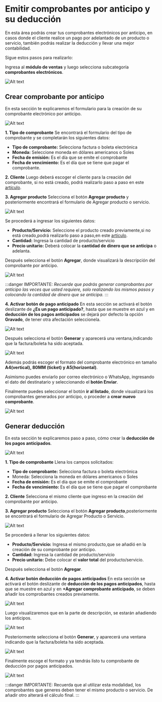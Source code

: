 # Emitir comprobantes por anticipo y su deducción

En esta área podrás crear tus comprobantes electrónicos por anticipo, en casos donde el cliente realice un pago por adelantado de un producto o servicio, también podrás realizar la deducción y llevar una mejor contabilidad.

Sigue estos pasos para realizarlo:

Ingresa al **módulo de ventas** y luego selecciona subcategoría **comprobantes electrónicos**.

![Alt text](img/11_em.jpg)

## Crear comprobante por anticipo

En esta sección te explicaremos el formulario para la creación de su comprobante electrónico por anticipo.

![Alt text](img/1_crear-compro-(1).jpg)

**1. Tipo de comprobante**
Se encontrará el formulario del tipo de comprobante y se completarán los siguientes datos:

- **Tipo de comprobante:** Selecciona factura o boleta electrónica
- **Moneda:** Seleccione moneda en dólares americanos o Soles
- **Fecha de emisión:** Es el día que se emite el comprobante
- **Fecha de vencimiento:** Es el día que se tiene que pagar el comprobante.

**2. Cliente**
Luego deberá escoger el cliente para la creación del comprobante, si no está creado, podrá realizarlo paso a paso en este [artículo](#).

**3. Agregar producto**
Selecciona el botón **Agregar producto** y posteriormente encontrará el formulario de Agregar producto o servicio.

![Alt text](img/11_deduccion.jpg)

Se procederá a ingresar los siguientes datos:

- **Producto/Servicio:** Seleccione el producto creado previamente,si no está creado,podrá realizarlo paso a paso,en este [artículo](#).
- **Cantidad:** Ingresa la cantidad de producto/servicio
- **Precio unitario:** Deberá colocar la **cantidad de dinero que se anticipa** o adelanta.

Después selecciona el botón **Agregar**, donde visualizará la descripción del comprobante por anticipo.

![Alt text](img/12_deduccion.jpg)

:::danger IMPORTANTE:
*Recuerde que podrás generar comprobantes por anticipo las veces que usted requiere, solo realizando los mismos pasos y colocando la cantidad de dinero que se anticipa.*
:::

**4. Activar botón de pago anticipado**
En esta sección se activará el botón deslizante de **¿Es un pago anticipado?**, hasta que se muestre en azul y en **deducción de los pagos anticipados** se dejará por defecto la opción **Gravado**, de tener otra afectación seleccionela.

![Alt text](img/6_boton_anticipo.jpg)

Después selecciona el botón **Generar** y  aparecerá una ventana,indicando que la factura/boleta ha sido aceptada.

![Alt text](img/4_anticipo.jpg)

Además podrás escoger el formato del comprobante electrónico en tamaño **A4(vertical), 80MM (ticket) y A5(horizontal)**.

Asimismo puedes enviarlo por correo electrónico o WhatsApp, ingresando el dato del destinatario y seleccionando el **botón Enviar**.

Finalmente puedes seleccionar el botón  **ir al listado**, donde visualizará los comprobantes generados por anticipo,  o proceder a **crear nuevo comprobante**.

![Alt text](img/20_dec.jpg)

## Generar deducción

En esta sección te explicaremos paso a paso, cómo crear la **deducción de los pagos anticipados**.

![Alt text](img/1_crear-compro-(1).jpg)

**1. Tipo de comprobante**
Llena los campos solicitados:

- **Tipo de comprobante:** Selecciona factura o boleta electrónica
- Moneda: Selecciona la moneda en dólares americanos o Soles
- **Fecha de emisión:** Es el día que se emite el comprobante
- **Fecha de vencimiento:** Es el día que se tiene que pagar el comprobante

**2. Cliente**
Selecciona el mismo cliente que ingreso en la creación del comprobante por anticipo.

**3. Agregar producto**
Selecciona el botón **Agregar producto**,posteriormente se encontrará el formulario de Agregar Producto o Servicio.

![Alt text](img/15_ded.jpg)

Se procederá a llenar los siguientes datos:

- **Producto/Servicio:** Ingresa el mismo producto,que se añadió en la creación de su comprobante por anticipo.
- **Cantidad:** Ingresa la cantidad de producto/servicio
- **Precio unitario:** Debe colocar el **valor total** del producto/servicio.

Después selecciona el botón **Agregar**.

**4. Activar botón deducción de pagos anticipados**
En esta sección se activará el botón deslizante de **deducción de los pagos anticipados**, hasta que se muestre en azul y en **+Agregar comprobante anticipado**,  se deben añadir los comprobantes creados previamente.

![Alt text](img/16_ded.jpg)

Luego visualizaremos que en la parte de descripción, se estarán añadiendo los anticipos.

![Alt text](img/17_dec.jpg)

Posteriormente selecciona el botón **Generar**, y  aparecerá una ventana indicando que la factura/boleta ha sido aceptada.

![Alt text](img/Capturadec_dec.jpg)

Finalmente escoge el formato y ya tendrás listo tu comprobante de deducción por pagos anticipados.

![Alt text](img/18_dec.jpg)

:::danger IMPORTANTE:
 Recuerda que al utilizar esta modalidad, los comprobantes que generes deben tener el mismo producto o servicio. De añadir otro alterará el cálculo final.
:::
